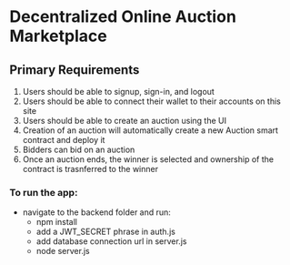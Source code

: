 # Decentralized Online Auction Marketplace
## Primary Requirements
1. Users should be able to signup, sign-in, and logout
2. Users should be able to connect their wallet to their accounts on this site
3. Users should be able to create an auction using the UI
4. Creation of an auction will automatically create a new Auction smart contract and deploy it
5. Bidders can bid on an auction
6. Once an auction ends, the winner is selected and ownership of the contract is trasnferred to the winner

### To run the app:
- navigate to the backend folder and run:
    - npm install
    - add a JWT_SECRET phrase in auth.js
    - add database connection url in server.js
    - node server.js
